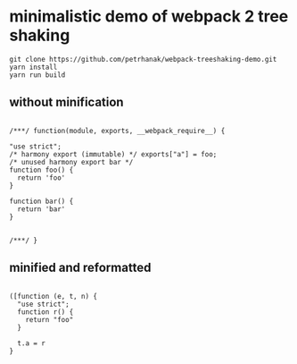 # minimalistic demo of webpack 2 tree shaking

```
git clone https://github.com/petrhanak/webpack-treeshaking-demo.git
yarn install
yarn run build
```

## without minification
```

/***/ function(module, exports, __webpack_require__) {

"use strict";
/* harmony export (immutable) */ exports["a"] = foo;
/* unused harmony export bar */
function foo() {
  return 'foo'
}

function bar() {
  return 'bar'
}


/***/ }
```

## minified and reformatted

```

([function (e, t, n) {
  "use strict";
  function r() {
    return "foo"
  }

  t.a = r
}

```